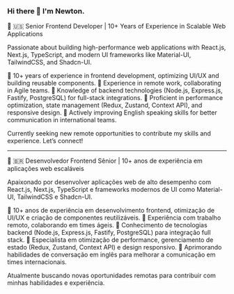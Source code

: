 ### Hi there 👋 I'm Newton.

🚀 🇺🇸 Senior Frontend Developer | 10+ Years of Experience in Scalable Web Applications

Passionate about building high-performance web applications with React.js, Next.js, TypeScript, and modern UI frameworks like Material-UI, TailwindCSS, and Shadcn-UI.

🔹 10+ years of experience in frontend development, optimizing UI/UX and building reusable components.
🔹 Experience in remote work, collaborating in Agile teams.
🔹 Knowledge of backend technologies (Node.js, Express.js, Fastify, PostgreSQL) for full-stack integrations.
🔹 Proficient in performance optimization, state management (Redux, Zustand, Context API), and responsive design.
🔹 Actively improving English speaking skills for better communication in international teams.

Currently seeking new remote opportunities to contribute my skills and experience. Let’s connect!

_______________________________________________________________________________________________________


🚀 🇧🇷 Desenvolvedor Frontend Sênior | 10+ anos de experiência em aplicações web escaláveis

Apaixonado por desenvolver aplicações web de alto desempenho com React.js, Next.js, TypeScript e frameworks modernos de UI como Material-UI, TailwindCSS e Shadcn-UI.

🔹 10+ anos de experiência em desenvolvimento frontend, otimização de UI/UX e criação de componentes reutilizáveis.
🔹 Experiência com trabalho remoto, colaborando em times ágeis.
🔹 Conhecimento de tecnologias backend (Node.js, Express.js, Fastify, PostgreSQL) para integração full stack.
🔹 Especialista em otimização de performance, gerenciamento de estado (Redux, Zustand, Context API) e design responsivo.
🔹 Aprimorando habilidades de conversação em inglês para melhorar a comunicação em times internacionais.

Atualmente buscando novas oportunidades remotas para contribuir com minhas habilidades e experiência.

